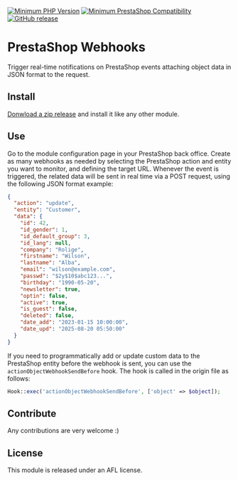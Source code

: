 [![Minimum PHP Version](https://img.shields.io/badge/php-%3E%3D%205.6.1-8892BF.svg)](https://php.net/)
[![Minimum PrestaShop Compatibility](https://img.shields.io/badge/prestashop-%3E%3D%201.7-8892BF.svg)](https://doc.prestashop.com/pages/viewpage.action?pageId=54264853)
[![GitHub release](https://img.shields.io/github/v/release/prestaalba/ps_webhooks)](https://github.com/prestaalba/ps_webhooks/releases)

# PrestaShop Webhooks

Trigger real-time notifications on PrestaShop events attaching object data in JSON format to the request.

## Install

[Donwload a zip release](https://github.com/prestaalba/ps_webhooks/releases) and install it like any other module.

## Use

Go to the module configuration page in your PrestaShop back office. Create as many webhooks as needed by selecting the PrestaShop action and entity you want to monitor, and defining the target URL. Whenever the event is triggered, the related data will be sent in real time via a POST request, using the following JSON format example:

```json
{
  "action": "update",
  "entity": "Customer",
  "data": {
    "id": 42,
    "id_gender": 1,
    "id_default_group": 3,
    "id_lang": null,
    "company": "Rolige",
    "firstname": "Wilson",
    "lastname": "Alba",
    "email": "wilson@example.com",
    "passwd": "$2y$10$abc123...",
    "birthday": "1990-05-20",
    "newsletter": true,
    "optin": false,
    "active": true,
    "is_guest": false,
    "deleted": false,
    "date_add": "2023-01-15 10:00:00",
    "date_upd": "2025-08-20 05:50:00"
  }
}
```

If you need to programmatically add or update custom data to the PrestaShop entity before the webhook is sent, you can use the `actionObjectWebhookSendBefore` hook. The hook is called in the origin file as follows:

```php
Hook::exec('actionObjectWebhookSendBefore', ['object' => $object]);
```

## Contribute

Any contributions are very welcome :)

## License

This module is released under an AFL license.
